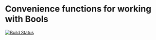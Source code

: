 # Convenience functions for working with Bools

[![Build Status](https://travis-ci.org/chadtech/elm-bool-extra.svg?branch=master)](https://travis-ci.org/Chadtech/elm-bool-extra)

